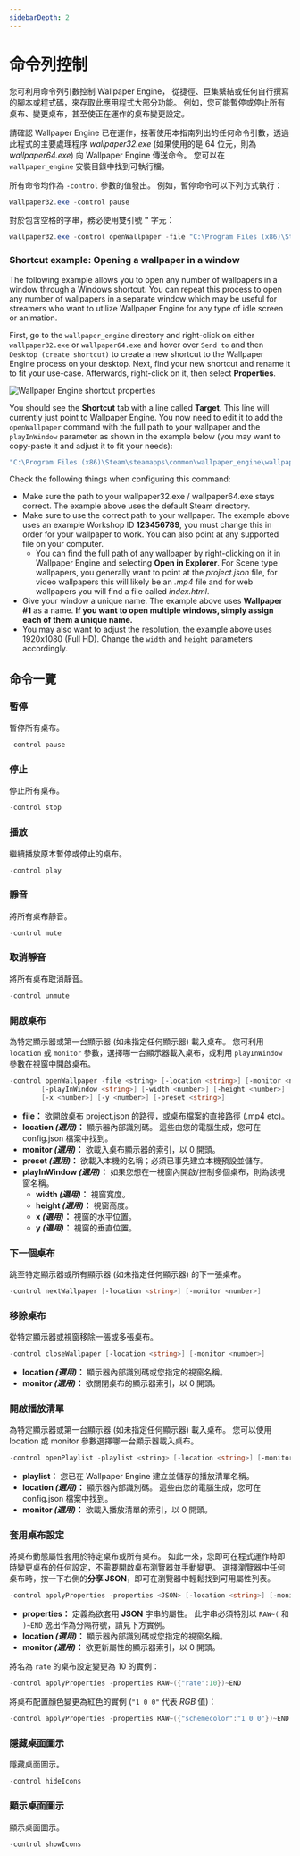 ```yaml
---
sidebarDepth: 2
---
```


# 命令列控制

您可利用命令列引數控制 Wallpaper Engine， 從捷徑、巨集繫結或任何自行撰寫的腳本或程式碼，來存取此應用程式大部分功能。 例如，您可能暫停或停止所有桌布、變更桌布，甚至使正在運作的桌布變更設定。

請確認 Wallpaper Engine 已在運作，接著使用本指南列出的任何命令引數，透過此程式的主要處理程序 *wallpaper32.exe* (如果使用的是 64 位元，則為 *wallpaper64.exe*) 向 Wallpaper Engine 傳送命令。 您可以在 `wallpaper_engine` 安裝目錄中找到可執行檔。

所有命令均作為 `-control` 參數的值發出。 例如，暫停命令可以下列方式執行：

``` powershell
wallpaper32.exe -control pause
```

對於包含空格的字串，務必使用雙引號 **"** 字元：

``` powershell
wallpaper32.exe -control openWallpaper -file "C:\Program Files (x86)\Steam\steamapps\common\wallpaper_engine\projects\myprojects\myWallpaper\project.json"
```

### Shortcut example: Opening a wallpaper in a window

The following example allows you to open any number of wallpapers in a window through a Windows shortcut. You can repeat this process to open any number of wallpapers in a separate window which may be useful for streamers who want to utilize Wallpaper Engine for any type of idle screen or animation.

First, go to the `wallpaper_engine` directory and right-click on either `wallpaper32.exe` or `wallpaper64.exe` and hover over `Send to` and then `Desktop (create shortcut)` to create a new shortcut to the Wallpaper Engine process on your desktop. Next, find your new shortcut and rename it to fit your use-case. Afterwards, right-click on it, then select **Properties**.

![Wallpaper Engine shortcut properties](/img/faq/target.gif)

You should see the **Shortcut** tab with a line called **Target**. This line will currently just point to Wallpaper Engine. You now need to edit it to add the `openWallpaper` command with the full path to your wallpaper and the `playInWindow` parameter as shown in the example below (you may want to copy-paste it and adjust it to fit your needs):

```bash
"C:\Program Files (x86)\Steam\steamapps\common\wallpaper_engine\wallpaper64.exe" -control openWallpaper -file "C:\Program Files (x86)\Steam\steamapps\workshop\content\431960\123456789\scene.pkg" -playInWindow "Wallpaper #1" -width 1920 -height 1080
```

Check the following things when configuring this command:

* Make sure the path to your wallpaper32.exe / wallpaper64.exe stays correct. The example above uses the default Steam directory.
* Make sure to use the correct path to your wallpaper. The example above uses an example Workshop ID **123456789**, you must change this in order for your wallpaper to work. You can also point at any supported file on your computer.
  * You can find the full path of any wallpaper by right-clicking on it in Wallpaper Engine and selecting **Open in Explorer**. For Scene type wallpapers, you generally want to point at the *project.json* file, for video wallpapers this will likely be an *.mp4* file and for web wallpapers you will find a file called *index.html*.
* Give your window a unique name. The example above uses **Wallpaper #1** as a name. **If you want to open multiple windows, simply assign each of them a unique name.**
* You may also want to adjust the resolution, the example above uses 1920x1080 (Full HD). Change the `width` and `height` parameters accordingly.

## 命令一覽

### 暫停

暫停所有桌布。

``` powershell
-control pause
```

### 停止

停止所有桌布。

``` powershell
-control stop
```

### 播放

繼續播放原本暫停或停止的桌布。

``` powershell
-control play
```

### 靜音

將所有桌布靜音。

``` powershell
-control mute
```

### 取消靜音

將所有桌布取消靜音。

``` powershell
-control unmute
```

### 開啟桌布

為特定顯示器或第一台顯示器 (如未指定任何顯示器) 載入桌布。 您可利用 `location` 或 `monitor` 參數，選擇哪一台顯示器載入桌布，或利用 `playInWindow` 參數在視窗中開啟桌布。

``` powershell
-control openWallpaper -file <string> [-location <string>] [-monitor <number>]
        [-playInWindow <string>] [-width <number>] [-height <number>]
        [-x <number>] [-y <number>] [-preset <string>]
```

* **file：** 欲開啟桌布 project.json 的路徑，或桌布檔案的直接路徑 (.mp4 etc)。
* **location *(選用)*：** 顯示器內部識別碼。 這些由您的電腦生成，您可在 config.json 檔案中找到。
* **monitor *(選用)*：** 欲載入桌布顯示器的索引，以 0 開頭。
* **preset *(選用)*：** 欲載入本機的名稱；必須已事先建立本機預設並儲存。
* **playInWindow *(選用)*：** 如果您想在一視窗內開啟/控制多個桌布，則為該視窗名稱。
  * **width *(選用)*：** 視窗寬度。
  * **height *(選用)*：** 視窗高度。
  * **x *(選用)*：** 視窗的水平位置。
  * **y *(選用)*：** 視窗的垂直位置。

### 下一個桌布

跳至特定顯示器或所有顯示器 (如未指定任何顯示器) 的下一張桌布。

``` powershell
-control nextWallpaper [-location <string>] [-monitor <number>]
```

### 移除桌布

從特定顯示器或視窗移除一張或多張桌布。

``` powershell
-control closeWallpaper [-location <string>] [-monitor <number>]
```

* **location *(選用)*：** 顯示器內部識別碼或您指定的視窗名稱。
* **monitor *(選用)*：** 欲關閉桌布的顯示器索引，以 0 開頭。

### 開啟播放清單

為特定顯示器或第一台顯示器 (如未指定任何顯示器) 載入桌布。 您可以使用 location 或 monitor 參數選擇哪一台顯示器載入桌布。

``` powershell
-control openPlaylist -playlist <string> [-location <string>] [-monitor <number>]
```

* **playlist：** 您已在 Wallpaper Engine 建立並儲存的播放清單名稱。
* **location *(選用)*：** 顯示器內部識別碼。 這些由您的電腦生成，您可在 config.json 檔案中找到。
* **monitor *(選用)*：** 欲載入播放清單的索引，以 0 開頭。

### 套用桌布設定

將桌布動態屬性套用於特定桌布或所有桌布。 如此一來，您即可在程式運作時即時變更桌布的任何設定，不需要開啟桌布瀏覽器並手動變更。 選擇瀏覽器中任何桌布時，按一下右側的**分享 JSON**，即可在瀏覽器中輕鬆找到可用屬性列表。

``` powershell
-control applyProperties -properties <JSON> [-location <string>] [-monitor <number>]
```

* **properties：** 定義為欲套用 **JSON** 字串的屬性。 此字串必須特別以 `RAW~(` 和 `)~END` 逸出作為分隔符號，請見下方實例。
* **location *(選用)*：** 顯示器內部識別碼或您指定的視窗名稱。
* **monitor *(選用)*：** 欲更新屬性的顯示器索引，以 0 開頭。

將名為 `rate` 的桌布設定變更為 10 的實例：

``` cpp 
-control applyProperties -properties RAW~({"rate":10})~END
```

將桌布配置顏色變更為紅色的實例 (`"1 0 0"` 代表 *RGB* 值)：

``` cpp
-control applyProperties -properties RAW~({"schemecolor":"1 0 0"})~END
```

### 隱藏桌面圖示

隱藏桌面圖示。

``` powershell
-control hideIcons
```

### 顯示桌面圖示

顯示桌面圖示。

``` powershell
-control showIcons
```

